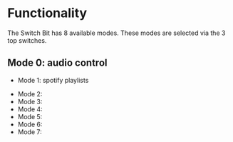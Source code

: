 # Functionality
The Switch Bit has 8 available modes. These modes are selected via the 3 top switches.
## Mode 0: audio control

+ Mode 1: spotify playlists
* Mode 2: 
* Mode 3:
* Mode 4:
* Mode 5:
* Mode 6:
* Mode 7:
